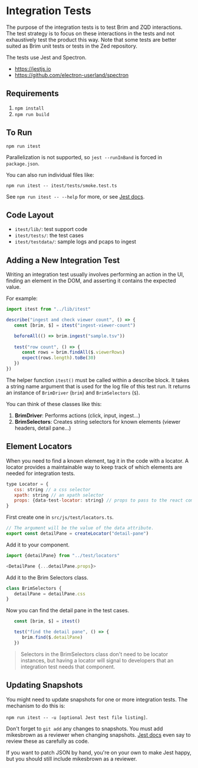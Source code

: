 # Integration Tests

The purpose of the integration tests is to test Brim and ZQD
interactions. The test strategy is to focus on these interactions in the
tests and not exhaustively test the product this way. Note that some
tests are better suited as Brim unit tests or tests in the Zed repository.

The tests use Jest and Spectron.

- https://jestjs.io
- https://github.com/electron-userland/spectron

## Requirements

1. `npm install`
1. `npm run build`

## To Run

`npm run itest`

Parallelization is not supported, so `jest --runInBand` is forced in
`package.json`.

You can also run individual files like:

`npm run itest -- itest/tests/smoke.test.ts`

See `npm run itest -- --help` for more, or see [Jest
docs](https://jestjs.io/docs/getting-started).

## Code Layout

- `itest/lib/`:  test support code
- `itest/tests/`: the test cases
- `itest/testdata/`: sample logs and pcaps to ingest

## Adding a New Integration Test

Writing an integration test usually involves performing an action in the UI, 
finding an element in the DOM, and asserting it contains the expected value.

For example:

```js
import itest from "../lib/itest"

describe("ingest and check viewer count", () => {
   const [brim, $] = itest("ingest-viewer-count")

   beforeAll(() => brim.ingest("sample.tsv"))
   
   test("row count", () => {
      const rows = brim.findAll($.viewerRows)
      expect(rows.length).toBe(30)
   })
})
```

The helper function `itest()` must be called within a describe block. It takes a string
name argument that is used for the log file of this test run. It returns an instance of
 `BrimDriver` (`brim`) and `BrimSelectors` (`$`).

You can think of these classes like this:

1. **BrimDriver**: Performs actions (click, input, ingest...)
2. **BrimSelectors**: Creates string selectors for known elements (viewer headers, detail pane...)

## Element Locators

When you need to find a known element, tag it in the code with a locator. A locator provides
a maintainable way to keep track of which elements are needed for integration tests.

```js
type Locator = {
   css: string // a css selector
   xpath: string // an xpath selector
   props: {data-test-locator: string} // props to pass to the react component
}
```

First create one in `src/js/test/locators.ts`.

```js
// The argument will be the value of the data attribute.
export const detailPane = createLocator("detail-pane")
```

Add it to your component.

```js
import {detailPane} from "../test/locators"

<DetailPane {...detailPane.props}>
```

Add it to the Brim Selectors class.

```js
class BrimSelectors {
   detailPane = detailPane.css
}
```

Now you can find the detail pane in the test cases.

```js
   const [brim, $] = itest()

   test("find the detail pane", () => {
      brim.find($.detailPane)
   })
```

> Selectors in the BrimSelectors class don't need to be locator instances,
but having a locator will signal to developers that an integration test needs that
component.
## Updating Snapshots

You might need to update snapshots for one or more integration tests.
The mechanism to do this is:

`npm run itest -- -u [optional Jest test file listing]`.

Don't forget to `git add` any changes to snapshots. You must add
mikesbrown as a reviewer when changing snapshots. [Jest
docs](https://jestjs.io/docs/snapshot-testing#1-treat-snapshots-as-code)
even say to review these as carefully as code.

If you want to patch JSON by hand, you're on your own to make Jest
happy, but you should still include mikesbrown as a reviewer.
